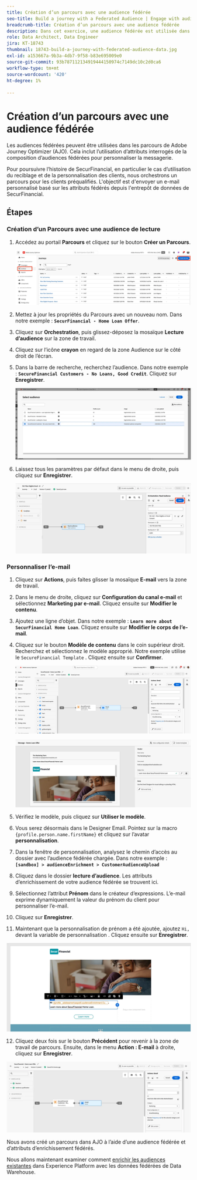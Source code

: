 ```yaml
---
title: Création d’un parcours avec une audience fédérée
seo-title: Build a journey with a Federated Audience | Engage with audiences directly from your data warehouse using Federated Audience Composition
breadcrumb-title: Création d’un parcours avec une audience fédérée
description: Dans cet exercice, une audience fédérée est utilisée dans un parcours Journey Optimizer.
role: Data Architect, Data Engineer
jira: KT-18743
thumbnail: 18743-build-a-journey-with-federated-audience-data.jpg
exl-id: a153667a-9b3a-4db7-9f58-b83e695009e0
source-git-commit: 93b787112134919444150974c7149dc10c2d0ca6
workflow-type: tm+mt
source-wordcount: '420'
ht-degree: 1%

---
```


# Création d’un parcours avec une audience fédérée

Les audiences fédérées peuvent être utilisées dans les parcours de Adobe Journey Optimizer (AJO). Cela inclut l’utilisation d’attributs interrogés de la composition d’audiences fédérées pour personnaliser la messagerie.

Pour poursuivre l’histoire de SecurFinancial, en particulier le cas d’utilisation du reciblage et de la personnalisation des clients, nous orchestrons un parcours pour les clients préqualifiés. L&#39;objectif est d&#39;envoyer un e-mail personnalisé basé sur les attributs fédérés depuis l&#39;entrepôt de données de SecurFinancial.

## Étapes

### Création d’un Parcours avec une audience de lecture

1. Accédez au portail **Parcours** et cliquez sur le bouton **Créer un Parcours**.

   ![create-a-parcours ](assets/create-journey.png)

2. Mettez à jour les propriétés du Parcours avec un nouveau nom. Dans notre exemple : **`SecurFinancial - Home Loan Offer`**.

3. Cliquez sur **Orchestration**, puis glissez-déposez la mosaïque **Lecture d’audience** sur la zone de travail.

4. Cliquez sur l’icône **crayon** en regard de la zone Audience sur le côté droit de l’écran.

5. Dans la barre de recherche, recherchez l’audience. Dans notre exemple : **`SecureFinancial Customers - No Loans, Good Credit`**. Cliquez sur **Enregistrer**.

   ![create-a-parcours ](assets/select-audience.png)

6. Laissez tous les paramètres par défaut dans le menu de droite, puis cliquez sur **Enregistrer**.

   ![save-audience-settings](assets/save-audience-settings.png)

### Personnaliser l’e-mail

1. Cliquez sur **Actions**, puis faites glisser la mosaïque **E-mail** vers la zone de travail.

2. Dans le menu de droite, cliquez sur **Configuration du canal e-mail** et sélectionnez **Marketing par e-mail**. Cliquez ensuite sur **Modifier le contenu**.

3. Ajoutez une ligne d’objet. Dans notre exemple : **`Learn more about SecurFinancial Home Loan`**. Cliquez ensuite sur **Modifier le corps de l’e-mail**.

4. Cliquez sur le bouton **Modèle de contenu** dans le coin supérieur droit. Recherchez et sélectionnez le modèle approprié. Notre exemple utilise le `SecureFinancial Template` . Cliquez ensuite sur **Confirmer**.

   ![parcours-email-config](assets/journey-email-config.png)

   ![parcours-confirmation-e-mail](assets/journey-email-confirm.png)

5. Vérifiez le modèle, puis cliquez sur **Utiliser le modèle**.

6. Vous serez désormais dans le Designer Email. Pointez sur la macro `{profile.person.name.firstName}` et cliquez sur l’avatar **personnalisation**.

7. Dans la fenêtre de personnalisation, analysez le chemin d’accès au dossier avec l’audience fédérée chargée. Dans notre exemple : **`[sandbox] > audienceEnrichment > CustomerAudienceUpload`**

8. Cliquez dans le dossier **lecture d’audience**. Les attributs d’enrichissement de votre audience fédérée se trouvent ici.

9. Sélectionnez l’attribut **Prénom** dans le créateur d’expressions. L’e-mail exprime dynamiquement la valeur du prénom du client pour personnaliser l’e-mail.

10. Cliquez sur **Enregistrer**.

11. Maintenant que la personnalisation de prénom a été ajoutée, ajoutez `Hi, ` devant la variable de personnalisation . Cliquez ensuite sur **Enregistrer**.

   ![parcours-enregistrement-e-mail](assets/journey-email-save.png)

12. Cliquez deux fois sur le bouton **Précédent** pour revenir à la zone de travail de parcours. Ensuite, dans le menu **Action : E-mail** à droite, cliquez sur **Enregistrer**.

   ![save-final-parcours ](assets/save-final-journey.png)

Nous avons créé un parcours dans AJO à l’aide d’une audience fédérée et d’attributs d’enrichissement fédérés.

Nous allons maintenant examiner comment [enrichir les audiences existantes](federated-audience-composition.md) dans Experience Platform avec les données fédérées de Data Warehouse.
